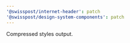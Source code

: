 ```yaml
---
'@swisspost/internet-header': patch
'@swisspost/design-system-components': patch
---
```


Compressed styles output.
